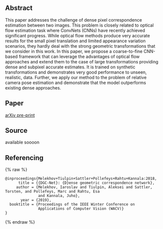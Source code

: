## Abstract

This paper addresses the challenge of dense pixel correspondence estimation between two images. This problem is closely related to optical flow estimation task where ConvNets (CNNs) have recently achieved significant progress. While optical flow methods produce very accurate results for the small pixel translation and limited appearance variation scenarios, they hardly deal with the strong geometric transformations that we consider in this work. In this paper, we propose a coarse-to-fine CNN-based framework that can leverage the advantages of optical flow approaches and extend them to the case of large transformations providing dense and subpixel accurate estimates. It is trained on synthetic transformations and demonstrates very good performance to unseen, realistic, data. Further, we apply our method to the problem of relative camera pose estimation and demonstrate that the model outperforms existing dense approaches.

## Paper

[arXiv pre-print](https://arxiv.org/abs/1810.08393)

## Source
available soooon

## Referencing

{% raw  %}
```
@inproceedings{Melekhov+Tiulpin+Sattler+Pollefeys+Rahtu+Kannala:2018,
      title = {{DGC-Net}: {D}ense geometric correspondence network},
     author = {Melekhov, Iaroslav and Tiulpin, Aleksei and Sattler, Torsten, and Pollefeys, Marc and Rahtu, Esa 
               and Kannala, Juho},
       year = {2019},
  booktitle = {Proceedings of the IEEE Winter Conference on 
               Applications of Computer Vision (WACV)}
}
```
{% endraw  %}
